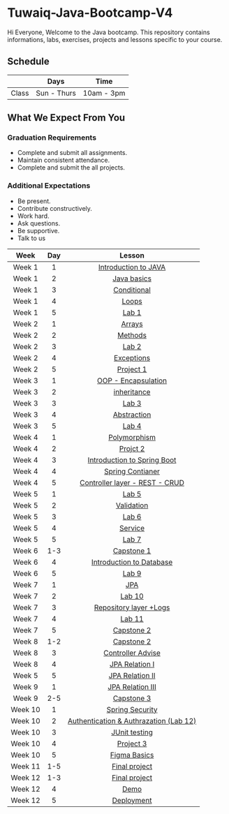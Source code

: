 # Tuwaiq-Java-Bootcamp-V4
Hi Everyone, Welcome to the Java bootcamp. This repository contains informations, labs, exercises, projects and lessons specific to your course.

## Schedule
|  | Days | Time |
| --- | ------------- | ------------- |
| Class | Sun - Thurs  | 10am - 3pm  |


## What We Expect From You
### Graduation Requirements
* Complete and submit all assignments.
* Maintain consistent attendance.
* Complete and submit the all projects.
### Additional Expectations
* Be present.
* Contribute constructively.
* Work hard.
* Ask questions.
* Be supportive.
* Talk to us


| Week   | Day | Lesson 
|:-----:|:---:|:------:|
| Week 1| 1   |[Introduction to JAVA]()|
| Week 1| 2   |[Java basics]()|
| Week 1| 3   |[Conditional]()|
| Week 1| 4   |[Loops]()|
| Week 1| 5   |[Lab 1](https://github.com/Tuwaiq-Academy-Training/Java-lab1) | 
| Week 2| 1   |[Arrays]()|
| Week 2| 2   |[Methods]()| 
| Week 2| 3   |[Lab 2](https://github.com/Tuwaiq-Academy-Training/Java-lab2)|
| Week 2| 4   |[Exceptions]()| 
| Week 2| 5   |[Project 1](https://github.com/Tuwaiq-Academy-Training/Java-project1)| 
| Week 3| 1   |[OOP - Encapsulation]()| 
| Week 3| 2   |[inheritance]()| 
| Week 3| 3   |[Lab 3](https://github.com/Tuwaiq-Academy-Training/Java-lab3)| 
| Week 3| 4   |[Abstraction]()| 
| Week 3| 5   |[Lab 4](https://github.com/Tuwaiq-Academy-Training/Java-lab4)| 
| Week 4| 1   |[Polymorphism]()| 
| Week 4| 2   |[Projct 2]()|
| Week 4| 3   |[Introduction to Spring Boot]()| 
| Week 4| 4   |[Spring Contianer]()| 
| Week 4| 5   |[Controller layer - REST - CRUD]()| 
| Week 5| 1   |[Lab 5](https://github.com/Tuwaiq-Academy-Training/Java-lab5)|
| Week 5| 2   |[Validation]()|
| Week 5| 3   |[Lab 6](https://github.com/Tuwaiq-Academy-Training/Java-lab6)|
| Week 5| 4   |[Service]()|
| Week 5| 5   |[Lab 7](https://github.com/Tuwaiq-Academy-Training/Java-lab7)|
| Week 6| 1-3   |[Capstone 1]()|
| Week 6| 4   |[Introduction to Database]()|
| Week 6| 5   |[Lab 9](https://github.com/Tuwaiq-Academy-Training/Java-lab9)|
| Week 7| 1   |[JPA]()|
| Week 7| 2   |[Lab 10](https://github.com/Tuwaiq-Academy-Training/Java-lab10)|
| Week 7| 3   |[Repository layer +Logs]()|
| Week 7| 4   |[Lab 11](https://github.com/Tuwaiq-Academy-Training/Java-lab11)|
| Week 7| 5   |[Capstone 2]()|
| Week 8| 1-2   |[Capstone 2]()|
| Week 8| 3   |[Controller Advise ]()|
| Week 8| 4   |[JPA Relation I]()|
| Week 5| 5   |[JPA Relation II]()|
| Week 9| 1   |[JPA Relation III]()|
| Week 9| 2-5   |[Capstone 3]()|
| Week 10| 1   |[Spring Security]()|
| Week 10| 2   |[Authentication & Authrazation (Lab 12)]()|
| Week 10| 3   |[JUnit testing]()|
| Week 10| 4   |[Project 3]()|
| Week 10| 5   |[Figma Basics]()|
| Week 11| 1-5   |[Final project]()|
| Week 12| 1-3   |[Final project]()|
| Week 12| 4   |[Demo]()|
| Week 12| 5   |[Deployment]()|






